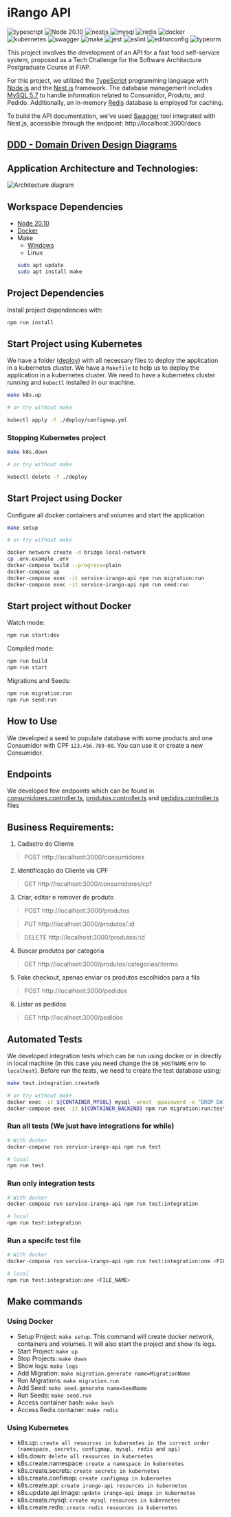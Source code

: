 # iRango API
![typescript](https://shields.io/badge/TypeScript-3178C6?logo=TypeScript&logoColor=FFF&style=flat-square)
![Node 20.10](https://shields.io/badge/Node-20.10.0-339933?logo=Node.js&logoColor=FFF&style=flat-square)
![nestjs](https://shields.io/badge/NestJS-E0234E?logo=NestJS&logoColor=FFF&style=flat-square)
![mysql](https://shields.io/badge/MySQL-4479A1?logo=MySQL&logoColor=FFF&style=flat-square)
![redis](https://shields.io/badge/Redis-DC382D?logo=Redis&logoColor=FFF&style=flat-square)
![docker](https://shields.io/badge/Docker-2496ED?logo=Docker&logoColor=FFF&style=flat-square)
![kubernetes](https://shields.io/badge/Kubernetes-326CE5?logo=Kubernetes&logoColor=FFF&style=flat-square)
![swagger](https://shields.io/badge/Swagger-85EA2D?logo=Swagger&logoColor=FFF&style=flat-square)
![make](https://shields.io/badge/Make-00CC00?logo=Make&logoColor=FFF&style=flat-square)
![jest](https://shields.io/badge/Jest-C21325?logo=Jest&logoColor=FFF&style=flat-square)
![eslint](https://shields.io/badge/ESLint-4B32C3?logo=ESLint&logoColor=FFF&style=flat-square)
![editorconfig](https://shields.io/badge/EditorConfig-000000?logo=EditorConfig&logoColor=FFF&style=flat-square)
![typeorm](https://shields.io/badge/TypeORM-F37626?logo=TypeORM&logoColor=FFF&style=flat-square)

This project involves the development of an API for a fast food self-service system, proposed as a Tech Challenge for the Software Architecture Postgraduate Course at FIAP.

For this project, we utilized the [TypeScript](https://www.typescriptlang.org/) programming language with [Node.js](https://nodejs.org/) and the [Nest.js](https://nestjs.com/) framework. The database management includes [MySQL 5.7](https://www.mysql.com/) to handle information related to Consumidor, Produto, and Pedido. Additionally, an in-memory [Redis](https://redis.io/) database is employed for caching.

To build the API documentation, we've used [Swagger](https://swagger.io/) tool integrated with Nest.js, accessible through the endpoint: http://localhost:3000/docs

## [DDD - Domain Driven Design Diagrams](./docs/domain-driven-design.md)

## Application Architecture and Technologies:
![Architecture diagram](./docs/application-diagram.png)

## Workspace Dependencies
- [Node 20.10](https://nodejs.org/)
- [Docker](https://www.docker.com/get-started/)
- Make
  - [Windows](https://gnuwin32.sourceforge.net/packages/make.htm)
  - Linux
  ```bash
  sudo apt update
  sudo apt install make
  ```

## Project Dependencies
Install project dependencies with:
```bash
npm run install
```

## Start Project using Kubernetes
We have a folder ([deploy](./deploy/)) with all necessary files to deploy the application in a kubernetes cluster. We have a `Makefile` to help us to deploy the application in a kubernetes cluster. We need to have a kubernetes cluster running and `kubectl` installed in our machine.
```bash
make k8s.up

# or try without make

kubectl apply -f ./deploy/configmap.yml
```

### Stopping Kubernetes project
```bash
make k8s.down

# or try without make

kubectl delete -f ./deploy
```

## Start Project using Docker
Configure all docker containers and volumes and start the application
```bash
make setup

# or try without make

docker network create -d bridge local-network
cp .env.example .env
docker-compose build --progress=plain
docker-compose up
docker-compose exec -it service-irango-api npm run migration:run
docker-compose exec -it service-irango-api npm run seed:run
```

## Start project without Docker
Watch mode:
```bash
npm run start:dev
```

Compiled mode:
```bash
npm run build
npm run start
```

Migrations and Seeds:
```bash
npm run migration:run
npm run seed:run
```

## How to Use
We developed a seed to populate database with some products and one Consumidor with CPF `123.456.789-00`. You can use it or create a new Consumidor.

## Endpoints
We developed few endpoints which can be found in [consumidores.controller.ts](./src/adapter/driver/nestjs/consumidores/consumidores.controller.ts), [produtos.controller.ts](./src/adapter/driver/nestjs/produtos/produtos.controller.ts) and [pedidos.controller.ts](./src/adapter/driver/nestjs/pedidos/pedidos.controller.ts) files

## Business Requirements:
1. Cadastro do Cliente
> POST http://localhost:3000/consumidores
2. Identificação do Cliente via CPF
> GET http://localhost:3000/consumidores/cpf
3. Criar, editar e remover de produto
> POST http://localhost:3000/produtos

> PUT http://localhost:3000/produtos/:id

> DELETE http://localhost:3000/produtos/:id
4. Buscar produtos por categoria
> GET http://localhost:3000/produtos/categorias/:termo
5. Fake checkout, apenas enviar os produtos escolhidos para a fila
> POST http://localhost:3000/pedidos
6. Listar os pedidos
> GET http://localhost:3000/pedidos

## Automated Tests
We developed integration tests which can be run using docker or in directly in local machine (in this case you need change the `DB_HOSTNAME` env to `localhost`). Before run the tests, we need to create the test database using:
```bash
make test.integration.createdb

# or try without make
docker exec -it ${CONTAINER_MYSQL} mysql -uroot -ppassword -e "DROP DATABASE IF EXISTS ${DATABASE}_test; CREATE DATABASE ${DATABASE}_test;"
docker-compose exec -it ${CONTAINER_BACKEND} npm run migration:run:test
```

### Run all tests (We just have integrations for while)
```bash
# With docker
docker-compose run service-irango-api npm run test

# local
npm run test
```

### Run only integration tests
```bash
# With docker
docker-compose run service-irango-api npm run test:integration

# local
npm run test:integration
```

### Run a specifc test file
```bash
# With docker
docker-compose run service-irango-api npm run test:integration:one <FILE_NAME>

# local
npm run test:integration:one <FILE_NAME>
```

## Make commands
### Using Docker
- Setup Project: `make setup`. This command will create docker network, containers and volumes. It will also start the project and show its logs.
- Start Project: `make up`
- Stop Projects: `make down`
- Show logs: `make logs`
- Add Migration: `make migration.generate name=MigrationName`
- Run Migrations: `make migration.run`
- Add Seed: `make seed.generate name=SeedName`
- Run Seeds: `make seed.run`
- Access container bash: `make bash`
- Access Redis container: `make redis`

### Using Kubernetes
- k8s.up: `create all resources in kubernetes in the correct order (namespace, secrets, configmap, mysql, redis and api)`
- k8s.down: `delete all resources in kubernetes`
- k8s.create.namespace: `create a namespace in kubernetes`
- k8s.create.secrets: `create secrets in kubernetes`
- k8s.create.confimap: `create configmap in kubernetes`
- k8s.create.api: `create irango-api resources in kubernetes`
- k8s.update.api.image: `update irango-api image in kubernetes`
- k8s.create.mysql: `create mysql resources in kubernetes`
- k8s.create.redis: `create redis resources in kubernetes`
